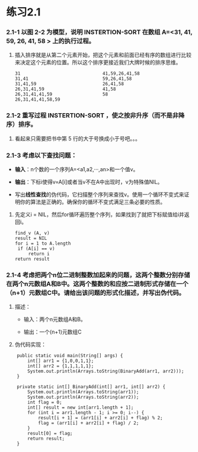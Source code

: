 # 练习2.1

### 2.1-1 以图 2-2 为模型，说明 INSTERTION-SORT 在数组 A=<31, 41, 59, 26, 41, 58 > 上的执行过程。

1. 插入排序就是从第二个元素开始，把这个元素和前面已经有序的数组进行比较来决定这个元素的位置。所以这个排序更接近我们大牌时候的排序思维。

   ```
   31                               41,59,26,41,58
   31,41                            59,26,41,58
   31,41,59                         26,41,58
   26,31,41,59                      41,58
   26,31,41,41,59                   58
   26,31,41,41,58,59
   ```

### 2.1-2 重写过程 INSTERTION-SORT ，使之按非升序（而不是非降序）排序。

1. 看起来只需要把书中第 5 行的大于号换成小于号吧。。。

### 2.1-3 考虑以下**查找问题**：

* **输入**：n个数的一个序列A=<a1,a2,···,an>和一个值v。

* **输出**：下标i使得v=A[i]或者当v不在A中出现时，v为特殊值NIL。

* 写出**线性查找**的伪代码，它扫描整个序列来查找v。使用一个循环不变式来证明你的算法是正确的。确保你的循环不变式满足三条必要的性质。

1. 先定义i = NIL，然后for循环遍历整个序列，如果找到了就把下标赋值给i并返回i。

   ```
   find_v (A, v)
   result = NIL
   for i = 1 to A.length
   	if (A[i] == v) 
   		return i
   return result
   ```

### 2.1-4 考虑把两个n位二进制整数加起来的问题，这两个整数分别存储在两个n元数组A和B中。这两个整数的和应按二进制形式存储在一个（n+1）元数组C中。请给出该问题的形式化描述，并写出伪代码。


1. 描述：
    * 输入：两个n元数组A和B。
    
    * 输出：一个(n+1)元数组C

2. 伪代码实现：

```
    public static void main(String[] args) {
        int[] arr1 = {1,0,0,1,1};
        int[] arr2 = {1,1,1,1,1};
        System.out.println(Arrays.toString(BinaryAdd(arr1, arr2)));
    }

    private static int[] BinaryAdd(int[] arr1, int[] arr2) {
        System.out.println(Arrays.toString(arr1));
        System.out.println(Arrays.toString(arr2));
        int flag = 0;
        int[] result = new int[arr1.length + 1];
        for (int i = arr1.length - 1; i >= 0; i--) {
            result[i + 1] = (arr1[i] + arr2[i] + flag) % 2;
            flag = (arr1[i] + arr2[i] + flag) / 2;
        }
        result[0] = flag;
        return result;
    }
```


